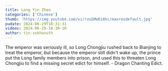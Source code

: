 ```yaml
---
title: Long Yin Zhao
categories: ['Chinese']
thumb: 'https://img.youtube.com/vi/rzuSMeDi8hc/maxresdefault.jpg'
pudate: 2024-06-29T18:31:31
videos: 2024-06-29-18-30-10
author: tin-sokhavuth
---
```

The emperor was seriously ill, so Long Chongjiu rushed back to Bianjing to treat the emperor, but because the emperor still didn't wake up, the prince put the Long family members into prison, and used this to threaten Long Chongjiu to find a missing secret edict for himself. - Dragon Chanting Edict.